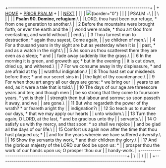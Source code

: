 +-----------------------------------------------------------------------+
| \+ [HOME](../index.html) + [PRIOR PSALM](Ps89.html) +                 |
| [NEXT](Ps91.html)                                                     |
|                                                                       |
| ![](http://stats.superstats.com/b/ss/DAVIDMCMANNES/1){border="0"}     |
|                                                                       |
| PSALM +\                                                              |
| \                                                                     |
|                                                                       |
| **Psalm 90. Domine, refugium.**\                                      |
| LORD, thou hast been our refuge, \* from one generation to another.\  |
| 2 Before the mountains were brought forth, or ever the earth and the  |
| world were made, \* thou art God from everlasting, and world without  |
| end.\                                                                 |
| 3 Thou turnest man to destruction; \* again thou sayest, Come again,  |
| ye children of men.\                                                  |
| 4 For a thousand years in thy sight are but as yesterday when it is   |
| past, \* and as a watch in the night.\                                |
| 5 As soon as thou scatterest them they are even as a sleep; \* and    |
| fade away suddenly like the grass.\                                   |
| 6 In the morning it is green, and groweth up; \* but in the evening   |
| it is cut down, dried up, and withered.\                              |
| 7 For we consume away in thy displeasure, \* and are afraid at thy    |
| wrathful indignation.\                                                |
| 8 Thou hast set our misdeeds before thee; \* and our secret sins in   |
| the light of thy countenance.\                                        |
| 9 For when thou art angry all our days are gone: \* we bring our      |
| years to an end, as it were a tale that is told.\                     |
| 10 The days of our age are threescore years and ten; and though men   |
| be so strong that they come to fourscore years, \* yet is their       |
| strength then but labour and sorrow; so soon passeth it away, and we  |
| are gone.\                                                            |
| 11 But who regardeth the power of thy wrath? \* or feareth aright thy |
| indignation?\                                                         |
| 12 So teach us to number our days, \* that we may apply our hearts    |
| unto wisdom.\                                                         |
| 13 Turn thee again, O LORD, at the last, \* and be gracious unto thy  |
| servants.\                                                            |
| 14 O satisfy us with thy mercy, and that soon: \* so shall we rejoice |
| and be glad all the days of our life.\                                |
| 15 Comfort us again now after the time that thou hast plagued us; \*  |
| and for the years wherein we have suffered adversity.\                |
| 16 Show thy servants thy work, \* and their children thy glory.\      |
| 17 And the glorious majesty of the LORD our God be upon us: \*        |
| prosper thou the work of our hands upon us; O prosper thou our        |
| handy-work.                                                           |
+-----------------------------------------------------------------------+
| \                                                                     |
| \                                                                     |
| [](http://www.episcopalnet.org/DBS/DOR.html)                          |
+-----------------------------------------------------------------------+
